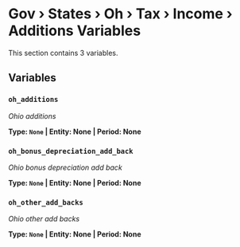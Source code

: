 # Gov › States › Oh › Tax › Income › Additions Variables

This section contains 3 variables.

## Variables

### `oh_additions`
*Ohio additions*

**Type: `None` | Entity: None | Period: None**

### `oh_bonus_depreciation_add_back`
*Ohio bonus depreciation add back*

**Type: `None` | Entity: None | Period: None**

### `oh_other_add_backs`
*Ohio other add backs*

**Type: `None` | Entity: None | Period: None**
